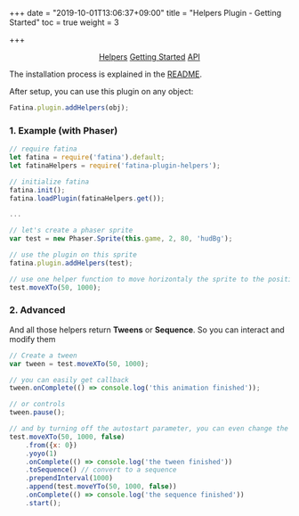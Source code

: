 +++
date = "2019-10-01T13:06:37+09:00"
title = "Helpers Plugin - Getting Started"
toc = true
weight = 3

+++

<div style="text-align: center">
    <a class="btn btn-default" href="/Fatina/plugins/helpers/">Helpers</a>
    <a class="btn btn-primary" href="/Fatina/plugins/helpers-usage/">Getting Started</a>
    <a class="btn btn-default" href="/Fatina/plugins/helpers-api/">API</a>
</div>


The installation process is explained in the [README](https://github.com/kefniark/Fatina-Plugin-Helpers).

After setup, you can use this plugin on any object:
```js
Fatina.plugin.addHelpers(obj);
```

### 1. Example (with Phaser)
```js
// require fatina
let fatina = require('fatina').default;
let fatinaHelpers = require('fatina-plugin-helpers');

// initialize fatina
fatina.init();
fatina.loadPlugin(fatinaHelpers.get());

...

// let's create a phaser sprite
var test = new Phaser.Sprite(this.game, 2, 80, 'hudBg');

// use the plugin on this sprite
fatina.plugin.addHelpers(test);

// use one helper function to move horizontaly the sprite to the position x = 50 in 1s.
test.moveXTo(50, 1000);
```

### 2. Advanced
And all those helpers return **Tweens** or **Sequence**.
So you can interact and modify them

```js
// Create a tween
var tween = test.moveXTo(50, 1000);

// you can easily get callback
tween.onComplete(() => console.log('this animation finished'));

// or controls
tween.pause();

// and by turning off the autostart parameter, you can even change the tween configuration
test.moveXTo(50, 1000, false)
    .from({x: 0})
    .yoyo(1)
    .onComplete(() => console.log('the tween finished'))
    .toSequence() // convert to a sequence
    .prependInterval(1000)
    .append(test.moveYTo(50, 1000, false))
    .onComplete(() => console.log('the sequence finished'))
    .start();
```
